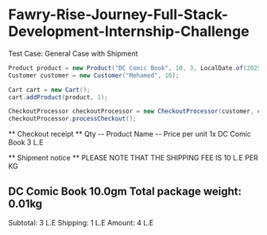 # Fawry-Rise-Journey-Full-Stack-Development-Internship-Challenge
Test Case: General Case with Shipment
```java
Product product = new Product("DC Comic Book", 10, 3, LocalDate.of(2025, 8, 1), 10);
Customer customer = new Customer("Mohamed", 10);

Cart cart = new Cart();
cart.addProduct(product, 1);

CheckoutProcessor checkoutProcessor = new CheckoutProcessor(customer, cart);
checkoutProcessor.processCheckout();
```

** Checkout receipt **
Qty -- Product Name -- Price per unit
1x DC Comic Book 3 L.E

** Shipment notice **
PLEASE NOTE THAT THE SHIPPING FEE IS 10 L.E PER KG

DC Comic Book 10.0gm
Total package weight: 0.01kg
----------------------
Subtotal: 3 L.E
Shipping: 1 L.E
Amount: 4 L.E
